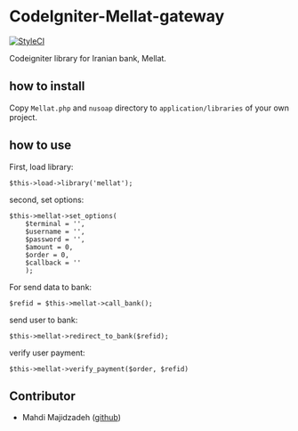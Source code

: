 # CodeIgniter-Mellat-gateway
[![StyleCI](https://styleci.io/repos/107120304/shield?branch=master)](https://styleci.io/repos/107120304)

Codeigniter library for Iranian bank, Mellat.

## how to install

Copy `Mellat.php` and `nusoap` directory to `application/libraries` of your own project.

## how to use

First, load library:
```
$this->load->library('mellat');
```
second, set options:
```
$this->mellat->set_options(
    $terminal = '',
    $username = '',
    $password = '',
    $amount = 0,
    $order = 0,
    $callback = ''
    );
```

For send data to bank:
```
$refid = $this->mellat->call_bank();
```

send user to bank:
```
$this->mellat->redirect_to_bank($refid);
```

verify user payment:
```
$this->mellat->verify_payment($order, $refid)
```


## Contributor
- Mahdi Majidzadeh ([github](https://github.com/MahdiMajidzadeh))
